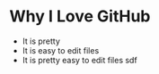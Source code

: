 # Why I Love GitHub

* It is pretty
* It is easy to edit files
* It is pretty easy to edit files
sdf